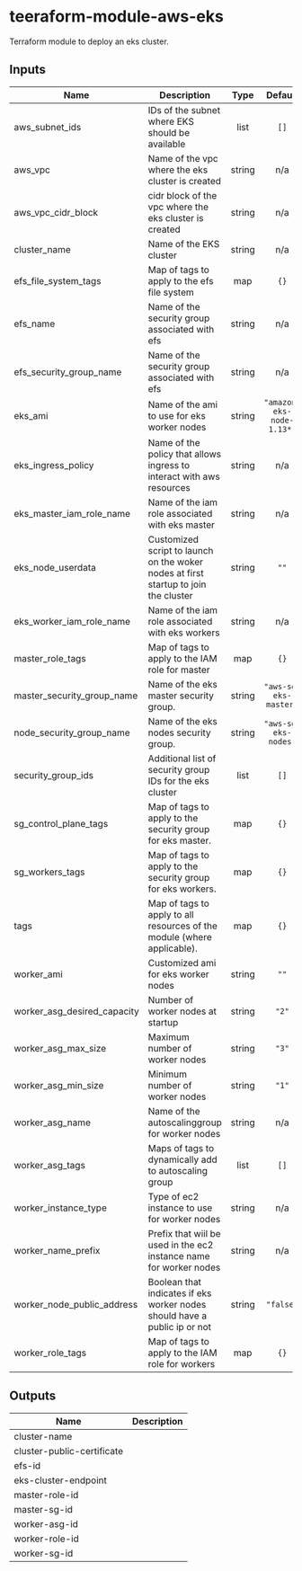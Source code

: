 # teeraform-module-aws-eks

Terraform module to deploy an eks cluster.

<!-- BEGINNING OF PRE-COMMIT-TERRAFORM DOCS HOOK -->
## Inputs

| Name | Description | Type | Default | Required |
|------|-------------|:----:|:-----:|:-----:|
| aws\_subnet\_ids | IDs of the subnet where EKS should be available | list | `[]` | no |
| aws\_vpc | Name of the vpc where the eks cluster is created | string | n/a | yes |
| aws\_vpc\_cidr\_block | cidr block of the vpc where the eks cluster is created | string | n/a | yes |
| cluster\_name | Name of the EKS cluster | string | n/a | yes |
| efs\_file\_system\_tags | Map of tags to apply to the efs file system | map | `{}` | no |
| efs\_name | Name of the security group associated with efs | string | n/a | yes |
| efs\_security\_group\_name | Name of the security group associated with efs | string | n/a | yes |
| eks\_ami | Name of the ami to use for eks worker nodes | string | `"amazon-eks-node-1.13*"` | no |
| eks\_ingress\_policy | Name of the policy that allows ingress to interact with aws resources | string | n/a | yes |
| eks\_master\_iam\_role\_name | Name of the iam role associated with eks master | string | n/a | yes |
| eks\_node\_userdata | Customized script to launch on the woker nodes at first startup to join the cluster | string | `""` | no |
| eks\_worker\_iam\_role\_name | Name of the iam role associated with eks workers | string | n/a | yes |
| master\_role\_tags | Map of tags to apply to the IAM role for master | map | `{}` | no |
| master\_security\_group\_name | Name of the eks master security group. | string | `"aws-sg-eks-master"` | no |
| node\_security\_group\_name | Name of the eks nodes security group. | string | `"aws-sg-eks-nodes"` | no |
| security\_group\_ids | Additional list of security group IDs for the eks cluster | list | `[]` | no |
| sg\_control\_plane\_tags | Map of tags to apply to the security group for eks master. | map | `{}` | no |
| sg\_workers\_tags | Map of tags to apply to the security group for eks workers. | map | `{}` | no |
| tags | Map of tags to apply to all resources of the module \(where applicable\). | map | `{}` | no |
| worker\_ami | Customized ami for eks worker nodes | string | `""` | no |
| worker\_asg\_desired\_capacity | Number of worker nodes at startup | string | `"2"` | no |
| worker\_asg\_max\_size | Maximum number of worker nodes | string | `"3"` | no |
| worker\_asg\_min\_size | Minimum number of worker nodes | string | `"1"` | no |
| worker\_asg\_name | Name of the autoscalinggroup for worker nodes | string | n/a | yes |
| worker\_asg\_tags | Maps of tags to dynamically add to autoscaling group | list | `[]` | no |
| worker\_instance\_type | Type of ec2 instance to use for worker nodes | string | n/a | yes |
| worker\_name\_prefix | Prefix that wiil be used in the ec2 instance name for worker nodes | string | n/a | yes |
| worker\_node\_public\_address | Boolean that indicates if eks worker nodes should have a public ip or not | string | `"false"` | no |
| worker\_role\_tags | Map of tags to apply to the IAM role for workers | map | `{}` | no |

## Outputs

| Name | Description |
|------|-------------|
| cluster-name |  |
| cluster-public-certificate |  |
| efs-id |  |
| eks-cluster-endpoint |  |
| master-role-id |  |
| master-sg-id |  |
| worker-asg-id |  |
| worker-role-id |  |
| worker-sg-id |  |

<!-- END OF PRE-COMMIT-TERRAFORM DOCS HOOK -->
